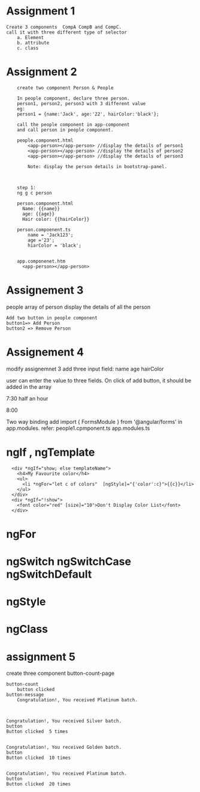 # Assignment 1
    Create 3 components  CompA CompB and CompC.  
    call it with three different type of selector
        a. Element
        b. attribute
        c. class

# Assignment 2
        create two component Person & People

        In people component, declare three person.
        person1, person2, person3 with 3 different value
        eg: 
        person1 = {name:'Jack', age:'22', hairColor:'black'};

        call the people component in app-component
        and call person in people component.

        people.component.html
            <app-person></app-person> //display the details of person1
            <app-person></app-person> //display the details of person2
            <app-person></app-person> //display the details of person3

            Note: display the person details in bootstrap-panel.



        step 1:
        ng g c person

        person.component.html
          Name: {{name}}
          age: {{age}}
          Hair color: {{hairColor}}

        person.compoenent.ts
            name = 'Jack123';
            age ='23';
            hiarColor = 'black';


        app.componenet.htm
          <app-person></app-person>

        


# Assignement 3
   people
      array of person
      display the details of all the person

    Add two button in people component
    button1=> Add Person
    button2 => Remove Person


# Assignement 4
  modify assignemnet 3
  add three input field:
  name
  age
  hairColor

  user can enter the value to three fields. On click of add button, it should be added in the array


7:30
  half an hour  

8:00

Two way binding
add import { FormsModule } from '@angular/forms' in app.modules.
refer: people1.cpmponent.ts
app.modules.ts



# ngIf , ngTemplate
      <div *ngIf="show; else templateName">
        <h4>My Favourite color</h4>
        <ul>
          <li *ngFor="let c of colors"  [ngStyle]="{'color':c}">{{c}}</li>
        </ul>
      </div>
      <div *ngIf="!show">
        <font color="red" [size]="10">Don't Display Color List</font>
      </div>

# ngFor

# ngSwitch ngSwitchCase  ngSwitchDefault

# ngStyle

# ngClass




# assignment 5
  create three component
    button-count-page
      <app-button-message>
      <app-button>

    button-count 
        button clicked
    button-message
        Congratulation!, You received Platinum batch.



    Congratulation!, You received Silver batch.
    button 
    Button clicked  5 times


    Congratulation!, You received Golden batch.
    button 
    Button clicked  10 times


    Congratulation!, You received Platinum batch.
    button 
    Button clicked  20 times